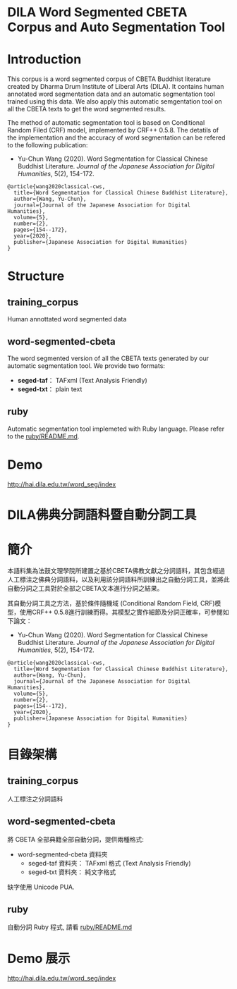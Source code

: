# DILA Word Segmented CBETA Corpus and Auto Segmentation Tool

# Introduction

This corpus is a word segmented corpus of CBETA Buddhist literature created by Dharma Drum Institute of Liberal Arts (DILA). It contains human annotated word segmentation data and an automatic segmentation tool trained using this data. We also apply this automatic semgentation tool on all the CBETA texts to get the word segmented results.

The method of automatic segmentation tool is based on Conditional Random Filed (CRF) model, implemented by CRF++ 0.5.8. The detatils of the implementation and the accuracy of word segmentation can be refered to the following publication:
* Yu-Chun Wang (2020). Word Segmentation for Classical Chinese Buddhist Literature. *Journal of the Japanese Association for Digital Humanities*, 5(2), 154-172.

```
@article{wang2020classical-cws,
  title={Word Segmentation for Classical Chinese Buddhist Literature},
  author={Wang, Yu-Chun},
  journal={Journal of the Japanese Association for Digital Humanities},
  volume={5},
  number={2},
  pages={154--172},
  year={2020},
  publisher={Japanese Association for Digital Humanities}
}
```

# Structure

## training_corpus

Human annottated word segmented data

## word-segmented-cbeta

The word segmented version of all the CBETA texts generated by our automatic segmentation tool. We provide two formats:
* **seged-taf**： TAFxml  (Text Analysis Friendly)
* **seged-txt**： plain text

## ruby

Automatic segmentation tool implemeted with Ruby language. Please refer to the [ruby/README.md](ruby/README.md).

# Demo

http://hai.dila.edu.tw/word_seg/index


# DILA佛典分詞語料暨自動分詞工具

# 簡介


本語料集為法鼓文理學院所建置之基於CBETA佛教文獻之分詞語料，其包含經過人工標注之佛典分詞語料，以及利用該分詞語料所訓練出之自動分詞工具，並將此自動分詞之工具對於全部之CBETA文本進行分詞之結果。

其自動分詞工具之方法，基於條件隨機域 (Conditional Random Field, CRF)模型，使用CRF++ 0.5.8進行訓練而得。其模型之實作細節及分詞正確率，可參閱如下論文：
* Yu-Chun Wang (2020). Word Segmentation for Classical Chinese Buddhist Literature. *Journal of the Japanese Association for Digital Humanities*, 5(2), 154-172.

```
@article{wang2020classical-cws,
  title={Word Segmentation for Classical Chinese Buddhist Literature},
  author={Wang, Yu-Chun},
  journal={Journal of the Japanese Association for Digital Humanities},
  volume={5},
  number={2},
  pages={154--172},
  year={2020},
  publisher={Japanese Association for Digital Humanities}
}
```

# 目錄架構


## training_corpus
人工標注之分詞語料

## word-segmented-cbeta
將 CBETA 全部典籍全部自動分詞，提供兩種格式:

* word-segmented-cbeta 資料夾
  * seged-taf 資料夾： TAFxml 格式 (Text Analysis Friendly)
  * seged-txt 資料夾： 純文字格式

缺字使用 Unicode PUA.

## ruby

自動分詞 Ruby 程式, 請看 [ruby/README.md](ruby/README.md)


# Demo 展示

http://hai.dila.edu.tw/word_seg/index

